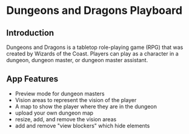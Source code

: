 # Dungeons and Dragons Playboard

## Introduction

Dungeons and Dragons is a tabletop role-playing game (RPG) that was created by Wizards of the Coast.
Players can play as a character in a dungeon, dungeon master, or dungeon master assistant.

## App Features

- Preview mode for dungeon masters
- Vision areas to represent the vision of the player
- A map to show the player where they are in the dungeon
- upload your own dungeon map
- resize, add, and remove the vision areas
- add and remove "view blockers" which hide elements

